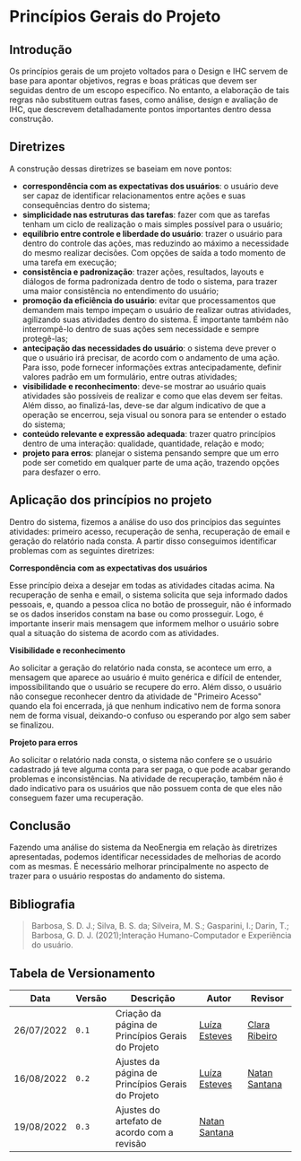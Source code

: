 # Princípios Gerais do Projeto

## Introdução
Os princípios gerais de um projeto voltados para o Design e IHC servem de base para apontar objetivos, regras e boas práticas que devem ser seguidas dentro de um escopo específico. No entanto, a elaboração de tais regras não substituem outras fases, como análise, design e avaliação de IHC, que descrevem detalhadamente pontos importantes dentro dessa construção.

## Diretrizes

A construção dessas diretrizes se baseiam em nove pontos:

- **correspondência com as expectativas dos usuários**: o usuário deve ser capaz de identificar relacionamentos entre ações e suas consequências dentro do sistema;
- **simplicidade nas estruturas das tarefas**: fazer com que as tarefas tenham um ciclo de realização o mais simples possível para o usuário;
- **equilíbrio entre controle e liberdade do usuário**: trazer o usuário para dentro do controle das ações, mas reduzindo ao máximo a necessidade do mesmo realizar decisões. Com opções de saída a todo momento de uma tarefa em execução;
- **consistência e padronização**: trazer ações, resultados, layouts e diálogos de forma padronizada dentro de todo o sistema, para trazer uma maior consistência no entendimento do usuário;
- **promoção da eficiência do usuário**: evitar que processamentos que demandem mais tempo impeçam o usuário de realizar outras atividades, agilizando suas atividades dentro do sistema. É importante também não interrompê-lo dentro de suas ações sem necessidade e sempre protegê-las;
- **antecipação das necessidades do usuário**: o sistema deve prever o que o usuário irá precisar, de acordo com o andamento de uma ação. Para isso, pode fornecer informações extras antecipadamente, definir valores padrão em um formulário, entre outras atividades;
- **visibilidade e reconhecimento**: deve-se mostrar ao usuário quais atividades são possíveis de realizar e como que elas devem ser feitas. Além disso, ao finalizá-las, deve-se dar algum indicativo de que a operação se encerrou, seja visual ou sonora para se entender o estado do sistema;
- **conteúdo relevante e expressão adequada**: trazer quatro princípios dentro de uma interação: qualidade, quantidade, relação e modo;
- **projeto para erros**: planejar o sistema pensando sempre que um erro pode ser cometido em qualquer parte de uma ação, trazendo opções para desfazer o erro.

## Aplicação dos princípios no projeto

Dentro do sistema, fizemos a análise do uso dos princípios das seguintes atividades: primeiro acesso, recuperação de senha, recuperação de email e geração do relatório nada consta. A partir disso conseguimos identificar problemas com as seguintes diretrizes:

**Correspondência com as expectativas dos usuários**

Esse princípio deixa a desejar em todas as atividades citadas acima. Na recuperação de senha e email, o sistema solicita que seja informado dados pessoais, e, quando a pessoa clica no botão de prosseguir, não é informado se os dados inseridos constam na base ou como prosseguir. Logo, é importante inserir mais mensagem que informem melhor o usuário sobre qual a situação do sistema de acordo com as atividades.

**Visibilidade e reconhecimento**

Ao solicitar a geração do relatório nada consta, se acontece um erro, a mensagem que aparece ao usuário é muito genérica e difícil de entender, impossibilitando que o usuário se recupere do erro. Além disso, o usuário não consegue reconhecer dentro da atividade de "Primeiro Acesso" quando ela foi encerrada, já que nenhum indicativo nem de forma sonora nem de forma visual, deixando-o confuso ou esperando por algo sem saber se finalizou.

**Projeto para erros**

Ao solicitar o relatório nada consta, o sistema não confere se o usuário cadastrado já teve alguma conta para ser paga, o que pode acabar gerando problemas e inconsistências. Na atividade de recuperação, também não é dado indicativo para os usuários que não possuem conta de que eles não conseguem fazer uma recuperação.

## Conclusão

Fazendo uma análise do sistema da NeoEnergia em relação às diretrizes apresentadas, podemos identificar necessidades de melhorias de acordo com as mesmas. É necessário melhorar principalmente no aspecto de trazer para o usuário respostas do andamento do sistema.

## Bibliografia
> Barbosa, S. D. J.; Silva, B. S. da; Silveira, M. S.; Gasparini, I.; Darin, T.; Barbosa, G. D. J. (2021);Interação Humano-Computador e Experiência do usuário.

## Tabela de Versionamento
| Data | Versão | Descrição | Autor | Revisor |
| ---- | ------ | --------- | ----- | ------- |
| 26/07/2022 | `0.1`  | Criação da página de Princípios Gerais do Projeto | [Luíza Esteves](https://github.com/luiza-esteves) | [Clara Ribeiro](https://github.com/clara-ribeiro)
| 16/08/2022 | `0.2`  | Ajustes da página de Princípios Gerais do Projeto | [Luíza Esteves](https://github.com/luiza-esteves) | [Natan Santana](https://github.com/Neitan2001)
| 19/08/2022 | `0.3`  | Ajustes do artefato de acordo com a revisão | [Natan Santana](https://github.com/Neitan2001) |